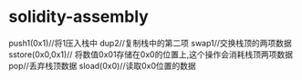 # solidity-assembly
push1(0x1)//将1压入栈中
dup2//复制栈中的第二项
swap1//交换栈顶的两项数据
sstore(0x0,0x1)// 将数值0x01存储在0x0的位置上,这个操作会消耗栈顶两项数据
pop//丢弃栈顶数据
sload(0x0)//读取0x0位置的数据
